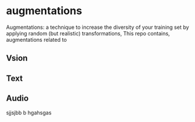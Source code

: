 # augmentations
Augmentations: a technique to increase the diversity of your training set by applying random (but realistic) transformations,
This repo contains, augmentations related to 
## Vsion
## Text 
## Audio
sjjsjbb  b
hgahsgas


